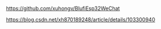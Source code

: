 https://github.com/xuhongv/BlufiEsp32WeChat

https://blog.csdn.net/xh870189248/article/details/103300940